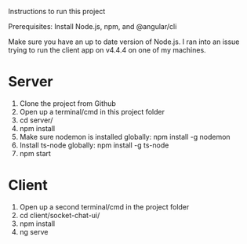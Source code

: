 Instructions to run this project

Prerequisites: Install Node.js, npm, and @angular/cli

Make sure you have an up to date version of Node.js.  I ran into an issue trying to run the client app on v4.4.4 on one of my machines.

Server
======
1. Clone the project from Github
2. Open up a terminal/cmd in this project folder
3. cd server/
4. npm install
5. Make sure nodemon is installed globally: npm install -g nodemon
6. Install ts-node globally: npm install -g ts-node
7. npm start

Client
======
1. Open up a second terminal/cmd in the project folder
2. cd client/socket-chat-ui/
3. npm install
4. ng serve